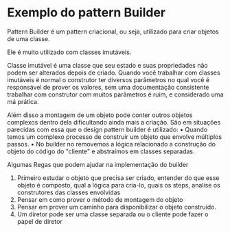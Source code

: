 # Exemplo do pattern Builder

Pattern Builder é um pattern criacional, ou seja, utilizado para criar objetos de uma classe.

Ele é muito utilizado com classes imutáveis. 

Classe imutável é uma classe que seu estado e suas propriedades não podem ser alterados depois de criado. Quando você trabalhar com classes imutáveis é normal o construtor ter diversos parâmetros 
no qual você é responsável de prover os valores, sem uma documentação consistente trabalhar com construtor com muitos parâmetros é ruim, e considerado uma má prática.

Além disso a montagem de um objeto pode conter outros objetos complexos dentro dela dificultando ainda mais a criação.
São em situações parecidas com essa que o design pattern builder é utilizado:
•	Quando temos um complexo processo de construir um objeto que envolve múltiplos passos.
•	No builder no removemos a lógica relacionado a construção do objeto do código do "cliente" e abstraímos em classes separadas.


Algumas Regas que podem ajudar na implementação do builder
1.	Primeiro estudar o objeto que precisa ser criado, entender do que esse objeto é composto, qual a lógica para cria-lo, quais os steps, analise os construtores das classes envolvidas  
2.	Pensar em como prover o método de montagem do objeto
3.	Pensar em prover um caminho para disponibilizar o objeto construído.
4.	Um diretor pode ser uma classe separada ou o cliente pode fazer o papel de diretor
